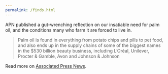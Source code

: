 ```yaml
---
permalink: /finds.html
---
```


APN published a gut-wrenching reflection on our insatiable need for palm oil, and the conditions many who farm it are forced to live in.

> Palm oil is found in everything from potato chips and pills to pet food, and also ends up in the supply chains of some of the biggest names in the \$530 billion beauty business, including L’Oréal, Unilever, Procter & Gamble, Avon and Johnson & Johnson

Read more on [Associated Press News](https://apnews.com/article/palm-oil-abuse-investigation-cosmetics-2a209d60c42bf0e8fcc6f8ea6daa11c7).
